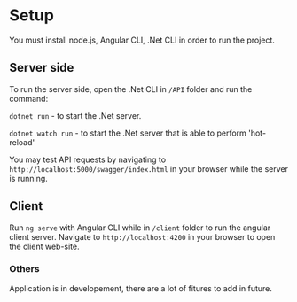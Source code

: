 # Setup

You must install node.js, Angular CLI, .Net CLI in order to run the project.

## Server side

To run the server side, open the .Net CLI in `/API` folder and run the command:

`dotnet run` - to start the .Net server.

`dotnet watch run` - to start the .Net server that is able to perform 'hot-reload'

You may test API requests by navigating to `http://localhost:5000/swagger/index.html` in your browser while the server is running.


## Client

Run `ng serve` with Angular CLI while in `/client` folder to run the angular client server.
Navigate to `http://localhost:4200` in your browser to open the client web-site.

### Others
Application is in developement, there are a lot of fitures to add in future.

